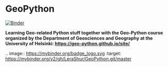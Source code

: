 # GeoPython
[![Binder](https://mybinder.org/badge_logo.svg)](https://mybinder.org/v2/gh/LeraShur/GeoPython.git/master)

**Learning Geo-related Python stuff together with the Geo-Python course organized by the Department of Geosciences and Geography at the University of Helsinki: https://geo-python.github.io/site/**







.. image:: https://mybinder.org/badge_logo.svg
 :target: https://mybinder.org/v2/gh/LeraShur/GeoPython.git/master
